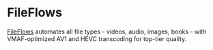 # FileFlows

[FileFlows](https://www.fileflows.com/) automates all file types - videos, audio, images, books - with VMAF-optimized AV1 and HEVC transcoding for top-tier quality.
